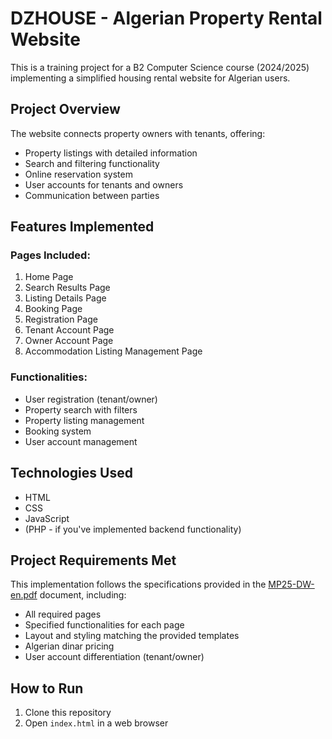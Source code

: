 # DZHOUSE - Algerian Property Rental Website

This is a training project for a B2 Computer Science course (2024/2025) implementing a simplified housing rental website for Algerian users.

## Project Overview

The website connects property owners with tenants, offering:
- Property listings with detailed information
- Search and filtering functionality
- Online reservation system
- User accounts for tenants and owners
- Communication between parties

## Features Implemented

### Pages Included:
1. Home Page
2. Search Results Page
3. Listing Details Page
4. Booking Page
5. Registration Page
6. Tenant Account Page
7. Owner Account Page
8. Accommodation Listing Management Page

### Functionalities:
- User registration (tenant/owner)
- Property search with filters
- Property listing management
- Booking system
- User account management

## Technologies Used
- HTML
- CSS
- JavaScript
- (PHP - if you've implemented backend functionality)

## Project Requirements Met
This implementation follows the specifications provided in the [MP25-DW-en.pdf](MP25-DW-en.pdf) document, including:
- All required pages
- Specified functionalities for each page
- Layout and styling matching the provided templates
- Algerian dinar pricing
- User account differentiation (tenant/owner)

## How to Run
1. Clone this repository
2. Open `index.html` in a web browser